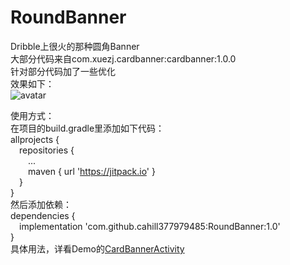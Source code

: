 # RoundBanner  
Dribble上很火的那种圆角Banner  
大部分代码来自com.xuezj.cardbanner:cardbanner:1.0.0  
针对部分代码加了一些优化  
效果如下：  
![avatar](http://m.qpic.cn/psb?/V12E9lnJ0HXeuU/aU3qb61h0v9WGbN6YaJoF8.yoI5CnRyZBfuKC4DUhlQ!/b/dL4AAAAAAAAA&bo=OARJAgAAAAARB0c!&rf=viewer_4)  

使用方式：  
在项目的build.gradle里添加如下代码：  
allprojects {  
&emsp;repositories {  
&emsp;&emsp;...  
&emsp;&emsp;maven { url 'https://jitpack.io' }  
&emsp;}  
}  
然后添加依赖：  
dependencies {  
&emsp;implementation 'com.github.cahill377979485:RoundBanner:1.0'  
}  
具体用法，详看Demo的[CardBannerActivity](https://github.com/cahill377979485/RoundBanner/blob/master/app/src/main/java/com/wenlin/roundbanner/CardBannerActivity.java)  
